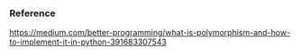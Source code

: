 ### Reference

https://medium.com/better-programming/what-is-polymorphism-and-how-to-implement-it-in-python-391683307543